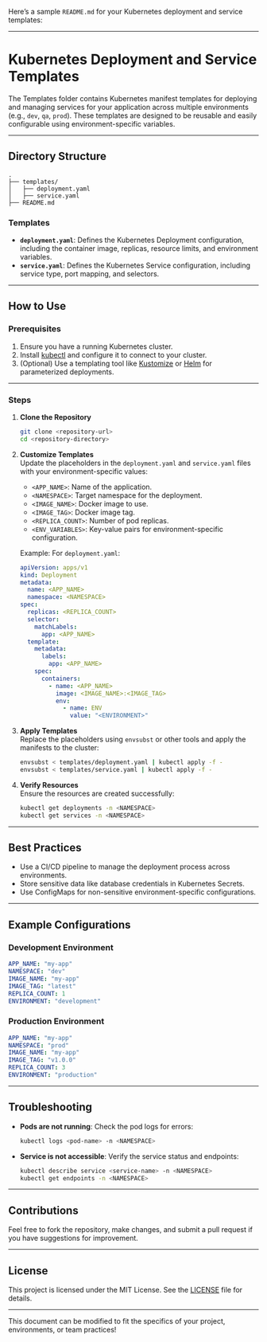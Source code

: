 Here’s a sample `README.md` for your Kubernetes deployment and service templates:

---

# Kubernetes Deployment and Service Templates

The Templates folder contains Kubernetes manifest templates for deploying and managing services for your application across multiple environments (e.g., `dev`, `qa`, `prod`). These templates are designed to be reusable and easily configurable using environment-specific variables.

---

## Directory Structure

```
.
├── templates/
│   ├── deployment.yaml
│   ├── service.yaml
├── README.md
```

### Templates

- **`deployment.yaml`**: Defines the Kubernetes Deployment configuration, including the container image, replicas, resource limits, and environment variables.
- **`service.yaml`**: Defines the Kubernetes Service configuration, including service type, port mapping, and selectors.

---

## How to Use

### Prerequisites

1. Ensure you have a running Kubernetes cluster.
2. Install [kubectl](https://kubernetes.io/docs/tasks/tools/) and configure it to connect to your cluster.
3. (Optional) Use a templating tool like [Kustomize](https://kustomize.io/) or [Helm](https://helm.sh/) for parameterized deployments.

---

### Steps

1. **Clone the Repository**

   ```bash
   git clone <repository-url>
   cd <repository-directory>
   ```

2. **Customize Templates**  
   Update the placeholders in the `deployment.yaml` and `service.yaml` files with your environment-specific values:

   - `<APP_NAME>`: Name of the application.
   - `<NAMESPACE>`: Target namespace for the deployment.
   - `<IMAGE_NAME>`: Docker image to use.
   - `<IMAGE_TAG>`: Docker image tag.
   - `<REPLICA_COUNT>`: Number of pod replicas.
   - `<ENV_VARIABLES>`: Key-value pairs for environment-specific configuration.

   Example: For `deployment.yaml`:

   ```yaml
   apiVersion: apps/v1
   kind: Deployment
   metadata:
     name: <APP_NAME>
     namespace: <NAMESPACE>
   spec:
     replicas: <REPLICA_COUNT>
     selector:
       matchLabels:
         app: <APP_NAME>
     template:
       metadata:
         labels:
           app: <APP_NAME>
       spec:
         containers:
           - name: <APP_NAME>
             image: <IMAGE_NAME>:<IMAGE_TAG>
             env:
               - name: ENV
                 value: "<ENVIRONMENT>"
   ```

3. **Apply Templates**  
   Replace the placeholders using `envsubst` or other tools and apply the manifests to the cluster:

   ```bash
   envsubst < templates/deployment.yaml | kubectl apply -f -
   envsubst < templates/service.yaml | kubectl apply -f -
   ```

4. **Verify Resources**  
   Ensure the resources are created successfully:
   ```bash
   kubectl get deployments -n <NAMESPACE>
   kubectl get services -n <NAMESPACE>
   ```

---

## Best Practices

- Use a CI/CD pipeline to manage the deployment process across environments.
- Store sensitive data like database credentials in Kubernetes Secrets.
- Use ConfigMaps for non-sensitive environment-specific configurations.

---

## Example Configurations

### Development Environment

```yaml
APP_NAME: "my-app"
NAMESPACE: "dev"
IMAGE_NAME: "my-app"
IMAGE_TAG: "latest"
REPLICA_COUNT: 1
ENVIRONMENT: "development"
```

### Production Environment

```yaml
APP_NAME: "my-app"
NAMESPACE: "prod"
IMAGE_NAME: "my-app"
IMAGE_TAG: "v1.0.0"
REPLICA_COUNT: 3
ENVIRONMENT: "production"
```

---

## Troubleshooting

- **Pods are not running**: Check the pod logs for errors:
  ```bash
  kubectl logs <pod-name> -n <NAMESPACE>
  ```
- **Service is not accessible**: Verify the service status and endpoints:
  ```bash
  kubectl describe service <service-name> -n <NAMESPACE>
  kubectl get endpoints -n <NAMESPACE>
  ```

---

## Contributions

Feel free to fork the repository, make changes, and submit a pull request if you have suggestions for improvement.

---

## License

This project is licensed under the MIT License. See the [LICENSE](LICENSE) file for details.

---

This document can be modified to fit the specifics of your project, environments, or team practices!

